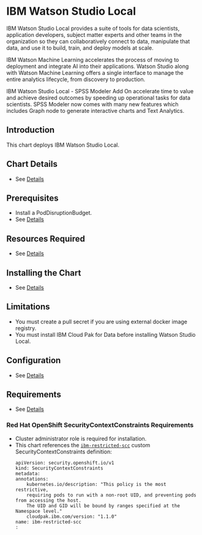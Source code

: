 # IBM Watson Studio Local

IBM Watson Studio Local provides a suite of tools for data scientists, application developers, subject matter experts and other teams in the organization so they can collaboratively connect to data, manipulate that data, and use it to build, train, and deploy models at scale.

IBM Watson Machine Learning accelerates the process of moving to deployment and integrate AI into their applications. Watson Studio along with Watson Machine Learning offers a single interface to manage the entire analytics lifecycle, from discovery to production.

IBM Watson Studio Local - SPSS Modeler Add On accelerate time to value and achieve desired outcomes by speeding up operational tasks for data scientists.  SPSS Modeler now comes with many new features which includes Graph node to generate interactive charts and Text Analytics.

## Introduction

This chart deploys IBM Watson Studio Local.

## Chart Details

- See [Details](https://www.ibm.com/support/producthub/icpdata/docs/content/SSQNUZ_current/cpd/overview/overview.html)

## Prerequisites

- Install a PodDisruptionBudget.
- See [Details](https://www.ibm.com/support/producthub/icpdata/docs/content/SSQNUZ_current/cpd/install/install.html)

## Resources Required

- See [Details](https://www.ibm.com/support/producthub/icpdata/docs/content/SSQNUZ_current/cpd/install/install.html)

## Installing the Chart

- See [Details](https://www.ibm.com/support/producthub/icpdata/docs/content/SSQNUZ_current/cpd/svc/services.html)

## Limitations

* You must create a pull secret if you are using external docker image registry.
* You must install IBM Cloud Pak for Data before installing Watson Studio Local.

## Configuration

* See [Details](https://www.ibm.com/support/producthub/icpdata/docs/content/SSQNUZ_current/cpd/install/install.html)

## Requirements

* See [Details](https://www.ibm.com/support/producthub/icpdata/docs/content/SSQNUZ_current/cpd/install/install.html)

### Red Hat OpenShift SecurityContextConstraints Requirements

* Cluster administrator role is required for installation.
* This chart references the [`ibm-restricted-scc`](https://ibm.biz/cpkspec-scc) custom SecurityContextConstraints definition:
    ```
    apiVersion: security.openshift.io/v1
    kind: SecurityContextConstraints
    metadata:
    annotations:
        kubernetes.io/description: "This policy is the most restrictive, 
        requiring pods to run with a non-root UID, and preventing pods from accessing the host.
        The UID and GID will be bound by ranges specified at the Namespace level." 
        cloudpak.ibm.com/version: "1.1.0"
    name: ibm-restricted-scc
    :
    ```
    
